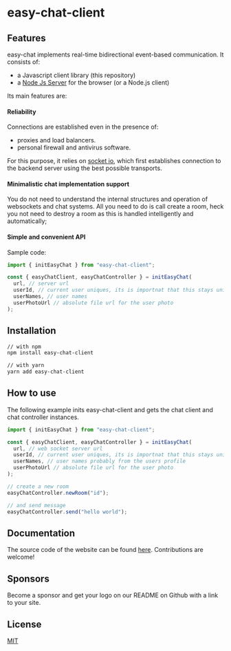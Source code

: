 # easy-chat-client

## Features

easy-chat implements real-time bidirectional event-based communication. It consists of:

- a Javascript client library (this repository)
- a [Node Js Server](https://github.com/BrianPollar/easy-chat-server) for the browser (or a Node.js client)

Its main features are:

#### Reliability

Connections are established even in the presence of:

- proxies and load balancers.
- personal firewall and antivirus software.

For this purpose, it relies on [socket io](https://github.com/socketio), which first establishes connection to the backend server using the best possible transports.

#### Minimalistic chat implementation support

You do not need to understand the internal structures and operation of websockets and chat systems.
All you need to do is call create a room, heck you not need to destroy a room as this is handled intelligently and automatically;

#### Simple and convenient API

Sample code:

```ts
import { initEasyChat } from "easy-chat-client";

const { easyChatClient, easyChatController } = initEasyChat(
  url, // server url
  userId, // current user uniques, its is importnat that this stays unique throughout your application
  userNames, // user names
  userPhotoUrl // absolute file url for the user photo
);
```

## Installation

```bash
// with npm
npm install easy-chat-client

// with yarn
yarn add easy-chat-client
```

## How to use

The following example inits easy-chat-client and gets the chat client and chat controller instances.

```js
import { initEasyChat } from "easy-chat-client";

const { easyChatClient, easyChatController } = initEasyChat(
  url, // web socket server url
  userId, // current user uniques, its is importnat that this stays unique throughout your application
  userNames, // user names probably from the users profile
  userPhotoUrl // absolute file url for the user photo
);

// create a new room
easyChatController.newRoom("id");

// and send message
easyChatController.send("hello world");
```

## Documentation

The source code of the website can be found [here](https://github.com/BrianPollar/easy-chat-client). Contributions are welcome!

## Sponsors

Become a sponsor and get your logo on our README on Github with a link to your site.

## License

[MIT](LICENSE)
